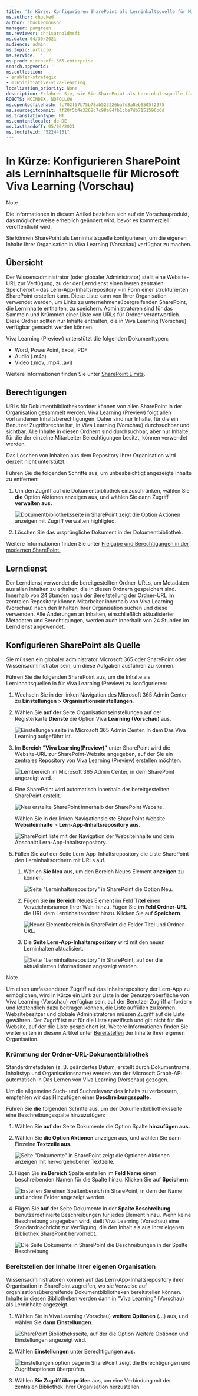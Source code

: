 ```yaml
---
title: 'In Kürze: Konfigurieren SharePoint als Lerninhaltsquelle für Microsoft Viva Learning (Vorschau)'
ms.author: chucked
author: chuckedmonson
manager: pamgreen
ms.reviewer: chrisarnoldmsft
ms.date: 04/30/2021
audience: admin
ms.topic: article
ms.service: ''
ms.prod: microsoft-365-enterprise
search.appverid: ''
ms.collection:
- enabler-strategic
- m365initiative-viva-learning
localization_priority: None
description: Erfahren Sie, wie Sie SharePoint als Lerninhaltsquelle für Microsoft Viva Learning (Vorschau) konfigurieren.
ROBOTS: NOINDEX, NOFOLLOW
ms.openlocfilehash: fc702f57b75b78ab523226ba7d8a8eb6505f2975
ms.sourcegitcommit: ff20f5b4e3268c7c98a84fb1cbe7db7151596b6d
ms.translationtype: MT
ms.contentlocale: de-DE
ms.lasthandoff: 05/06/2021
ms.locfileid: "52244131"
---
```

# <a name="coming-soon-configure-sharepoint-as-a-learning-content-source-for-microsoft-viva-learning-preview"></a>In Kürze: Konfigurieren SharePoint als Lerninhaltsquelle für Microsoft Viva Learning (Vorschau)

> [!NOTE]
> Die Informationen in diesem Artikel beziehen sich auf ein Vorschauprodukt, das möglicherweise erheblich geändert wird, bevor es kommerziell veröffentlicht wird. 

Sie können SharePoint als Lerninhaltsquelle konfigurieren, um die eigenen Inhalte Ihrer Organisation in Viva Learning (Vorschau) verfügbar zu machen.

## <a name="overview"></a>Übersicht

Der Wissensadministrator (oder globaler Administrator) stellt eine Website-URL zur Verfügung, zu der der Lerndienst einen leeren zentralen Speicherort – das Lern-App-Inhaltsrepository – in Form einer strukturierten SharePoint erstellen kann. Diese Liste kann von Ihrer Organisation verwendet werden, um Links zu unternehmensübergreifenden SharePoint, die Lerninhalte enthalten, zu speichern. Administratoren sind für das Sammeln und Krümmen einer Liste von URLs für Ordner verantwortlich. Diese Ordner sollten nur Inhalte enthalten, die in Viva Learning (Vorschau) verfügbar gemacht werden können.

Viva Learning (Preview) unterstützt die folgenden Dokumenttypen:

- Word, PowerPoint, Excel, PDF
- Audio (.m4a)
- Video (.mov, .mp4, .avi)

Weitere Informationen finden Sie unter [SharePoint Limits](/office365/servicedescriptions/sharepoint-online-service-description/sharepoint-online-limits?redirectSourcePath=%252farticle%252fSharePoint-Online-limits-8f34ff47-b749-408b-abc0-b605e1f6d498). 

## <a name="permissions"></a>Berechtigungen

URLs für Dokumentbibliotheksordner können von allen SharePoint in der Organisation gesammelt werden. Viva Learning (Preview) folgt allen vorhandenen Inhaltsberechtigungen. Daher sind nur Inhalte, für die ein Benutzer Zugriffsrechte hat, in Viva Learning (Vorschau) durchsuchbar und sichtbar. Alle Inhalte in diesen Ordnern sind durchsuchbar, aber nur Inhalte, für die der einzelne Mitarbeiter Berechtigungen besitzt, können verwendet werden.

Das Löschen von Inhalten aus dem Repository Ihrer Organisation wird derzeit nicht unterstützt.

Führen Sie die folgenden Schritte aus, um unbeabsichtigt angezeigte Inhalte zu entfernen:

1.  Um den Zugriff auf die Dokumentbibliothek einzuschränken, wählen Sie **die** Option Aktionen anzeigen aus, und wählen Sie dann Zugriff **verwalten aus.**
     
     ![Dokumentbibliotheksseite in SharePoint zeigt die Option Aktionen anzeigen mit Zugriff verwalten highligted.](../media/learning/learning-sharepoint-permissions2.png)

2.  Löschen Sie das ursprüngliche Dokument in der Dokumentbibliothek.

Weitere Informationen finden Sie unter [Freigabe und Berechtigungen in der modernen SharePoint.](/sharepoint/modern-experience-sharing-permissions) 

## <a name="learning-service"></a>Lerndienst

Der Lerndienst verwendet die bereitgestellten Ordner-URLs, um Metadaten aus allen Inhalten zu erhalten, die in diesen Ordnern gespeichert sind. Innerhalb von 24 Stunden nach der Bereitstellung der Ordner-URL im zentralen Repository können Mitarbeiter innerhalb von Viva Learning (Vorschau) nach den Inhalten Ihrer Organisation suchen und diese verwenden. Alle Änderungen an Inhalten, einschließlich aktualisierter Metadaten und Berechtigungen, werden auch innerhalb von 24 Stunden im Lerndienst angewendet.

## <a name="configure-sharepoint-as-a-source"></a>Konfigurieren SharePoint als Quelle

Sie müssen ein globaler administrator Microsoft 365 oder SharePoint oder Wissensadministrator sein, um diese Aufgaben ausführen zu können.

Führen Sie die folgenden SharePoint aus, um die Inhalte als Lerninhaltsquellen in für Viva Learning (Preview) zu konfigurieren:

1.  Wechseln Sie in der linken Navigation des Microsoft 365 Admin Center zu **Einstellungen**  >  **Organisationseinstellungen**.
 
2.  Wählen Sie **auf der** Seite Organisationseinstellungen auf der Registerkarte **Dienste** die Option Viva **Learning (Vorschau)** aus.

     ![Einstellungen seite im Microsoft 365 Admin Center, in dem Das Viva Learning aufgeführt ist.](../media/learning/learning-sharepoint-configure1.png)

3.  Im **Bereich "Viva Learning(Preview)"** unter SharePoint wird die Website-URL zur SharePoint-Website angegeben, auf der Sie ein zentrales Repository von Viva Learning (Preview) erstellen möchten.

     ![Lernbereich im Microsoft 365 Admin Center, in dem SharePoint angezeigt wird.](../media/learning/learning-sharepoint-configure2.png)

4.  Eine SharePoint wird automatisch innerhalb der bereitgestellten SharePoint erstellt.

     ![Neu erstellte SharePoint innerhalb der SharePoint Website.](../media/learning/learning-sharepoint-configure3.png)

     Wählen Sie in der linken Navigationsleiste SharePoint Website **Websiteinhalte**  >  **Lern-App-Inhaltsrepository aus.** 

     ![SharePoint liste mit der Navigation der Websiteinhalte und dem Abschnitt Lern-App-Inhaltsrepository.](../media/learning/learning-sharepoint-configure4.png) 

5. Füllen Sie **auf** der Seite Lern-App-Inhaltsrepository die Liste SharePoint den Lerninhaltsordnern mit URLs auf.

   1. Wählen **Sie Neu** aus, um den Bereich Neues Element **anzeigen** zu können. 

       ![Seite "Lerninhaltsrepository" in SharePoint die Option Neu.](../media/learning/learning-sharepoint-configure5.png)
 
   2. Fügen Sie **im Bereich** Neues Element im Feld **Titel** einen Verzeichnisnamen Ihrer Wahl hinzu. Fügen Sie **im Feld Ordner-URL** die URL dem Lerninhaltsordner hinzu. Klicken Sie auf **Speichern**.

       ![Neuer Elementbereich in SharePoint die Felder Titel und Ordner-URL.](../media/learning/learning-sharepoint-configure6.png)

   3. Die **Seite Lern-App-Inhaltsrepository** wird mit den neuen Lerninhalten aktualisiert.

       ![Seite "Lerninhaltsrepository" in SharePoint, auf der die aktualisierten Informationen angezeigt werden.](../media/learning/learning-sharepoint-configure7.png)

> [!NOTE]
> Um einen umfassenderen Zugriff auf das Inhaltsrepository der Lern-App zu ermöglichen, wird in Kürze ein Link zur Liste in der Benutzeroberfläche von Viva Learning (Vorschau) verfügbar sein, auf der Benutzer Zugriff anfordern und letztendlich dazu beitragen können, die Liste auffüllen zu können. Websitebesitzer und globale Administratoren müssen Zugriff auf die Liste gewähren. Der Zugriff ist nur für die Liste spezifisch und gilt nicht für die Website, auf der die Liste gespeichert ist. Weitere Informationen finden Sie weiter unten in diesem Artikel unter [Bereitstellen](#provide-your-own-organizations-content) der Inhalte Ihrer eigenen Organisation.

### <a name="folder-url-document-library-curation"></a>Krümmung der Ordner-URL-Dokumentbibliothek

Standardmetadaten (z. B. geändertes Datum, erstellt durch Dokumentname, Inhaltstyp und Organisationsname) werden von der Microsoft Graph-API automatisch in Das Lernen von Viva Learning (Vorschau) gezogen.
 
Um die allgemeine Such- und Suchrelevanz des Inhalts zu verbessern, empfehlen wir das Hinzufügen einer **Beschreibungsspalte.**

Führen Sie **die** folgenden Schritte aus, um der Dokumentbibliotheksseite eine Beschreibungsspalte hinzuzufügen:

1.  Wählen Sie **auf der** Seite Dokumente die Option Spalte **hinzufügen aus.**

2. Wählen Sie **die Option Aktionen** anzeigen aus, und wählen Sie dann Einzelne **Textzeile aus.**

     ![Seite "Dokumente" in SharePoint zeigt die Optionen Aktionen anzeigen mit hervorgehobener Textzeile.](../media/learning/learning-sharepoint-curation1.png)

3. Fügen Sie **im Bereich** Spalte erstellen im **Feld Name** einen beschreibenden Namen für die Spalte hinzu. Klicken Sie auf **Speichern**.

     ![Erstellen Sie einen Spaltenbereich in SharePoint, in dem der Name und andere Felder angezeigt werden.](../media/learning/learning-sharepoint-curation2.png)
 
4. Fügen Sie **auf** der Seite Dokumente in der **Spalte Beschreibung** benutzerdefinierte Beschreibungen für jedes Element hinzu. Wenn keine Beschreibung angegeben wird, stellt Viva Learning (Vorschau) eine Standardnachricht zur Verfügung, die den Inhalt als aus Ihrer eigenen Bibliothek SharePoint hervorhebt. 

     ![Die Seite Dokumente in SharePoint die Beschreibungen in der Spalte Beschreibung.](../media/learning/learning-sharepoint-curation3.png)
 
### <a name="provide-your-own-organizations-content"></a>Bereitstellen der Inhalte Ihrer eigenen Organisation

Wissensadministratoren können auf das Lern-App-Inhaltsrepository ihrer Organisation in SharePoint zugreifen, wo sie Verweise auf organisationsübergreifende Dokumentbibliotheken bereitstellen können. Inhalte in diesen Bibliotheken werden dann in "Viva Learning" (Vorschau) als Lerninhalte angezeigt.

1. Wählen Sie in Viva Learning (Vorschau) **weitere Optionen** (**...**) aus, und wählen Sie **dann Einstellungen**.

     ![SharePoint Bibliotheksseite, auf der die Option Weitere Optionen und Einstellungen angezeigt wird.](../media/learning/learning-sharepoint-library-1.png)
     
2. Wählen **Einstellungen** unter Berechtigungen **aus.**

     ![Einstellungen option page in SharePoint zeigt die Berechtigungen und Zugriffsoptionen überprüfen.](../media/learning/learning-sharepoint-library-2.png)

3. Wählen **Sie Zugriff überprüfen** aus, um eine Verbindung mit der zentralen Bibliothek Ihrer Organisation herzustellen.
     
